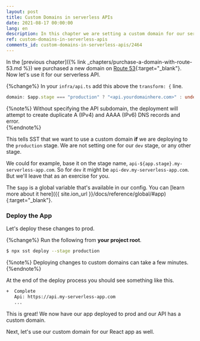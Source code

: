 ```yaml
---
layout: post
title: Custom Domains in serverless APIs
date: 2021-08-17 00:00:00
lang: en
description: In this chapter we are setting a custom domain for our serverless API on AWS. We are using the SST ApiGatewayV2 component to configure the custom domain.
ref: custom-domains-in-serverless-apis
comments_id: custom-domains-in-serverless-apis/2464
---
```


In the [previous chapter]({% link _chapters/purchase-a-domain-with-route-53.md %}) we purchased a new domain on [Route 53](https://aws.amazon.com/route53/){:target="_blank"}. Now let's use it for our serverless API.

{%change%} In your `infra/api.ts` add this above the `transform: {` line.

```ts
domain: $app.stage === "production" ? "<api.yourdomainhere.com>" : undefined,
```
{%note%}
Without specifying the API subdomain, the deployment will attempt to create duplicate A (IPv4) and AAAA (IPv6) DNS records and error.  
{%endnote%}

This tells SST that we want to use a custom domain **if** we are deploying to the `production` stage. We are not setting one for our `dev` stage, or any other stage.

We could for example, base it on the stage name, `api-${app.stage}.my-serverless-app.com`. So for `dev` it might be `api-dev.my-serverless-app.com`. But we'll leave that as an exercise for you.

The `$app` is a global variable that's available in our config. You can [learn more about it here]({{ site.ion_url }}/docs/reference/global/#app){:target="_blank"}.

### Deploy the App

Let's deploy these changes to prod.

{%change%} Run the following from **your project root**.

```bash
$ npx sst deploy --stage production
```

{%note%}
Deploying changes to custom domains can take a few minutes.
{%endnote%}

At the end of the deploy process you should see something like this.

```bash
+  Complete
   Api: https://api.my-serverless-app.com
   ...
```

This is great! We now have our app deployed to prod and our API has a custom domain.

Next, let's use our custom domain for our React app as well.
